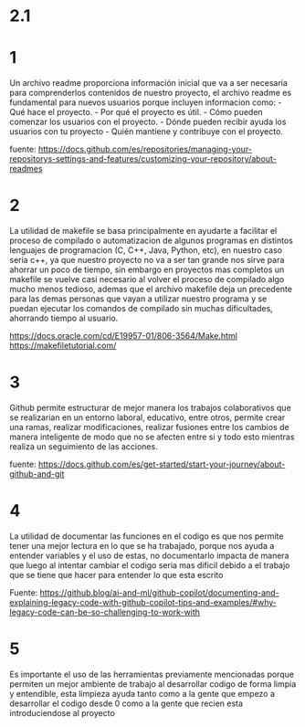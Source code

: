 # 2.1 
# 1
Un archivo readme proporciona información inicial que va a ser necesaria para comprenderlos contenidos de nuestro proyecto, el archivo readme es fundamental para nuevos usuarios
porque incluyen informacion 
como:
    - Qué hace el proyecto.
    - Por qué el proyecto es útil.
    - Cómo pueden comenzar los usuarios con el proyecto.
    - Dónde pueden recibir ayuda los usuarios con tu proyecto
    - Quién mantiene y contribuye con el proyecto.



fuente: https://docs.github.com/es/repositories/managing-your-repositorys-settings-and-features/customizing-your-repository/about-readmes

# 2
La utilidad de makefile se basa principalmente en ayudarte a facilitar el proceso de compilado o automatizacion de algunos programas en distintos lenguajes de programacion (C, C++, Java, Python, etc), en nuestro caso seria c++, ya que nuestro proyecto no va a ser tan grande nos sirve para ahorrar un poco de tiempo, sin embargo en proyectos mas completos un makefile se vuelve casi necesario al volver el proceso de compilado algo mucho menos tedioso, ademas que el archivo makefile deja un precedente para las demas personas que vayan a utilizar nuestro programa y se puedan ejecutar los comandos de compilado sin muchas dificultades, ahorrando tiempo al usuario.

https://docs.oracle.com/cd/E19957-01/806-3564/Make.html
https://makefiletutorial.com/ 


# 3
Github permite estructurar de mejor manera los trabajos colaborativos que se realizarian en un entorno laboral, educativo, entre otros, permite crear una ramas, realizar modificaciones, realizar fusiones entre los cambios de manera inteligente de modo que no se afecten entre si y todo esto mientras realiza un seguimiento de las acciones.

fuente: https://docs.github.com/es/get-started/start-your-journey/about-github-and-git


# 4
La utilidad de documentar las funciones en el codigo es que nos permite tener una mejor lectura en lo que se ha trabajado, porque nos ayuda a entender variables y el uso de estas, no documentarlo impacta de manera que luego al intentar cambiar el codigo seria mas dificil debido a el trabajo que se tiene que hacer para entender lo que esta escrito

Fuente: https://github.blog/ai-and-ml/github-copilot/documenting-and-explaining-legacy-code-with-github-copilot-tips-and-examples/#why-legacy-code-can-be-so-challenging-to-work-with


# 5 
Es importante el uso de las herramientas previamente mencionadas porque permiten un mejor ambiente de trabajo al desarrollar codigo de forma limpia y entendible, esta limpieza ayuda tanto como a la gente que empezo a desarrollar el codigo desde 0 como a la gente que recien esta introduciendose al proyecto
